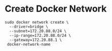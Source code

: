 # Create Docker Network
```
sudo docker network create \
  --driver=bridge \
  --subnet=172.20.88.0/24 \
  --ip-range=172.20.88.0/24 \
  --gateway=172.20.88.1 \
 docker-network-name
```